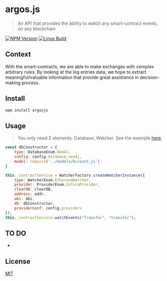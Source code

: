 # argos.js

> An API that provides the ability to watch any smart-contract events, on any blockchain

[![NPM Version][npm-image]][npm-url]
[![Linux Build][travis-image]][travis-url]

## Context

With the smart-contracts, we are able to make exchanges with complex arbitrary rules. By looking at the log entries data, we hope to extract meaningful/valuable information that provide great assistance in decision-making process.

## Install

```bash
npm install argosjs
```

## Usage

> You only need 2 elements: Database, Watcher. See the exemple [here]().

```javascript
const dbConstructor = {
    type: DatabaseEnum.Neo4J,
    config: config.database.neo4j,
    model: require('../models/Account.js')
}

this._contractService = WatcherFactory.createWatcherInstance({
    type: WatcherEnum.EthereumWatcher,
    provider: ProviderEnum.InfuraProvider,
    clearDB: clearDB,
    address: addr,
    abi: abi,
    db: dbConstructor,
    providerConf: config.providers
});
this._contractService.watchEvents("Transfer", "transfer");
```

## TO DO

- 

## License

[MIT](http://vjpr.mit-license.org)

[npm-image]: https://img.shields.io/npm/v/argosjs.svg
[npm-url]: https://www.npmjs.com/package/argosjs
[travis-image]: https://img.shields.io/travis/live-js/live-xxx/master.svg
[travis-url]: https://travis-ci.org/live-js/live-xxx


